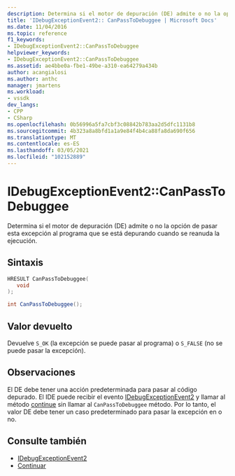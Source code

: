 ```yaml
---
description: Determina si el motor de depuración (DE) admite o no la opción de pasar esta excepción al programa que se está depurando cuando se reanuda la ejecución.
title: 'IDebugExceptionEvent2:: CanPassToDebuggee | Microsoft Docs'
ms.date: 11/04/2016
ms.topic: reference
f1_keywords:
- IDebugExceptionEvent2::CanPassToDebuggee
helpviewer_keywords:
- IDebugExceptionEvent2::CanPassToDebuggee
ms.assetid: ae4bbe0a-fbe1-49be-a310-ea64279a434b
author: acangialosi
ms.author: anthc
manager: jmartens
ms.workload:
- vssdk
dev_langs:
- CPP
- CSharp
ms.openlocfilehash: 0b56996a5fa7cbf3c08842b783aa2d5dfc1131b8
ms.sourcegitcommit: 4b323a8a8bfd1a1a9e84f4b4ca88fa8da690f656
ms.translationtype: MT
ms.contentlocale: es-ES
ms.lasthandoff: 03/05/2021
ms.locfileid: "102152889"
---
```

# <a name="idebugexceptionevent2canpasstodebuggee"></a>IDebugExceptionEvent2::CanPassToDebuggee
Determina si el motor de depuración (DE) admite o no la opción de pasar esta excepción al programa que se está depurando cuando se reanuda la ejecución.

## <a name="syntax"></a>Sintaxis

```cpp
HRESULT CanPassToDebuggee(
   void
);
```

```csharp
int CanPassToDebuggee();
```

## <a name="return-value"></a>Valor devuelto
 Devuelve `S_OK` (la excepción se puede pasar al programa) o `S_FALSE` (no se puede pasar la excepción).

## <a name="remarks"></a>Observaciones
 El DE debe tener una acción predeterminada para pasar al código depurado. El IDE puede recibir el evento [IDebugExceptionEvent2](../../../extensibility/debugger/reference/idebugexceptionevent2.md) y llamar al método [continue](../../../extensibility/debugger/reference/idebugprocess3-continue.md) sin llamar al `CanPassToDebuggee` método. Por lo tanto, el valor DE debe tener un caso predeterminado para pasar la excepción en o no.

## <a name="see-also"></a>Consulte también
- [IDebugExceptionEvent2](../../../extensibility/debugger/reference/idebugexceptionevent2.md)
- [Continuar](../../../extensibility/debugger/reference/idebugprocess3-continue.md)
